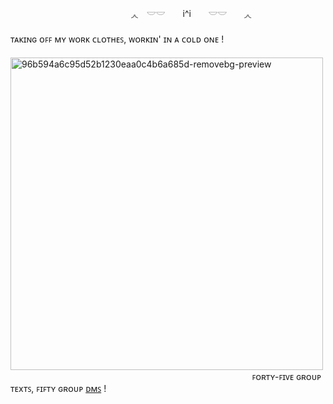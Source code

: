 ㅤㅤㅤㅤㅤㅤㅤㅤㅤㅤㅤㅤㅤㅤㅤ◞◟　𓎟𓎟　 i^i　　𓎟𓎟　　◞◟ㅤㅤㅤㅤㅤㅤㅤㅤㅤㅤㅤㅤㅤㅤㅤㅤㅤㅤㅤㅤㅤㅤㅤㅤㅤㅤㅤㅤㅤㅤㅤㅤㅤㅤㅤㅤㅤㅤㅤㅤㅤㅤㅤㅤㅤ
ᴛᴀᴋɪɴɢ ᴏꜰꜰ ᴍʏ ᴡᴏʀᴋ ᴄʟᴏᴛʜᴇꜱ, ᴡᴏʀᴋɪɴ' ɪɴ ᴀ ᴄᴏʟᴅ ᴏɴᴇ !
ㅤ ㅤㅤㅤㅤㅤㅤㅤㅤㅤㅤㅤㅤㅤㅤㅤㅤㅤㅤㅤㅤㅤㅤㅤㅤㅤㅤㅤㅤㅤㅤㅤㅤ<img width="500" height="500" alt="96b594a6c95d52b1230eaa0c4b6a685d-removebg-preview" src="https://github.com/user-attachments/assets/6ef3433c-2a31-4a2a-a991-1b4d86ff52f0" />
ㅤㅤㅤㅤㅤㅤㅤㅤㅤㅤㅤㅤㅤㅤㅤㅤㅤㅤㅤㅤㅤㅤㅤㅤㅤㅤㅤㅤㅤㅤꜰᴏʀᴛʏ-ꜰɪᴠᴇ ɢʀᴏᴜᴘ ᴛᴇxᴛꜱ, ꜰɪꜰᴛʏ ɢʀᴏᴜᴘ [ᴅᴍꜱ](https://open.spotify.com/track/69LIySpilrFIeilJ6RrIAt?si=ed8dd0e6e9034876) !
